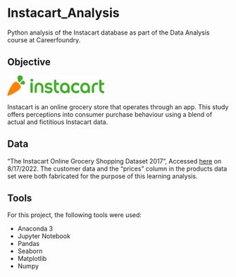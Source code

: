 # Instacart_Analysis

Python analysis of the Instacart database as part of the Data Analysis course at Careerfoundry.

## Objective
![Instacart](https://raw.githubusercontent.com/MattOssachuk/Instacart-repository/main/Picture1.png)

Instacart is an online grocery store that operates through an app. This study offers perceptions into consumer purchase behaviour using a blend of actual and fictitious Instacart data.

## Data
“The Instacart Online Grocery Shopping Dataset 2017”, Accessed [here](https://www.instacart.com/datasets/grocery-shopping-2017) on 8/17/2022.
The customer data and the “prices” column in the products data set were both fabricated for the purpose of this learning analysis.

## Tools
For this project, the following tools were used:
* Anaconda 3
* Jupyter Notebook
* Pandas
* Seaborn
* Matplotlib
* Numpy
